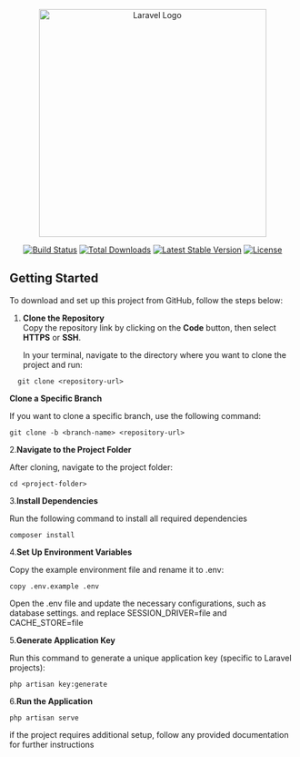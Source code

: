 <p align="center"><a href="https://laravel.com" target="_blank"><img src="https://raw.githubusercontent.com/laravel/art/master/logo-lockup/5%20SVG/2%20CMYK/1%20Full%20Color/laravel-logolockup-cmyk-red.svg" width="400" alt="Laravel Logo"></a></p>

<p align="center">
<a href="https://github.com/laravel/framework/actions"><img src="https://github.com/laravel/framework/workflows/tests/badge.svg" alt="Build Status"></a>
<a href="https://packagist.org/packages/laravel/framework"><img src="https://img.shields.io/packagist/dt/laravel/framework" alt="Total Downloads"></a>
<a href="https://packagist.org/packages/laravel/framework"><img src="https://img.shields.io/packagist/v/laravel/framework" alt="Latest Stable Version"></a>
<a href="https://packagist.org/packages/laravel/framework"><img src="https://img.shields.io/packagist/l/laravel/framework" alt="License"></a>
</p>


## Getting Started

To download and set up this project from GitHub, follow the steps below:

1. **Clone the Repository**  
   Copy the repository link by clicking on the **Code** button, then select **HTTPS** or **SSH**.

   In your terminal, navigate to the directory where you want to clone the project and run:

 ```
   git clone <repository-url>
  ```
**Clone a Specific Branch**

If you want to clone a specific branch, use the following command:

``` 
git clone -b <branch-name> <repository-url>
```
2.**Navigate to the Project Folder**

After cloning, navigate to the project folder:
```
cd <project-folder>
```
3.**Install Dependencies**

Run the following command to install all required dependencies
```
composer install
```
4.**Set Up Environment Variables**

Copy the example environment file and rename it to .env:
```
copy .env.example .env
```
Open the .env file and update the necessary configurations, such as database settings.
and  replace SESSION_DRIVER=file and CACHE_STORE=file

5.**Generate Application Key**

Run this command to generate a unique application key (specific to Laravel projects):
```
php artisan key:generate
```
6.**Run the Application**

```
php artisan serve
```
if the project requires additional setup, follow any provided documentation for further instructions
